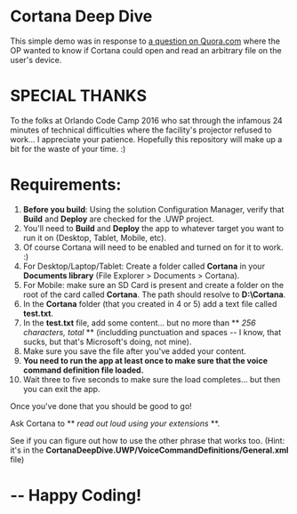 # Cortana Deep Dive
This simple demo was in response to [a question on Quora.com](https://www.quora.com/On-Windows-10-PC-Is-there-a-way-to-ask-or-otherwise-direct-Cortana-to-read-from-a-text-document-or-other-similar-file/answer/Kelvin-McDaniel) where the OP wanted to know if Cortana could open and read an arbitrary file on the user's device.


# SPECIAL THANKS
To the folks at Orlando Code Camp 2016 who sat through the infamous 24 minutes of technical difficulties where the facility's projector refused to work... I appreciate your patience. Hopefully this repository will make up a bit for the waste of your time.  :)


# Requirements:
1. **Before you build**: Using the solution Configuration Manager, verify that **Build** and **Deploy** are checked for the .UWP project.
2. You'll need to **Build** and **Deploy** the app to whatever target you want to run it on (Desktop, Tablet, Mobile, etc).
3. Of course Cortana will need to be enabled and turned on for it to work.  :)
4. For Desktop/Laptop/Tablet: Create a folder called **Cortana** in your **Documents library** (File Explorer > Documents > Cortana).
5. For Mobile: make sure an SD Card is present and create a folder on the root of the card called **Cortana**. The path should resolve to **D:\Cortana**.
6. In the **Cortana** folder (that you created in 4 or 5) add a text file called **test.txt**.
7. In the **test.txt** file, add some content... but no more than ** *256 characters, total* ** (includding punctuation and spaces -- I know, that sucks, but that's Microsoft's doing, not mine).
8. Make sure you save the file after you've added your content.
9. **You need to run the app at least once to make sure that the voice command definition file loaded.**
10. Wait three to five seconds to make sure the load completes... but then you can exit the app.

Once you've done that you should be good to go!

Ask Cortana to ** *read out loud using your extensions* **. 

See if you can figure out how to use the other phrase that works too. 
(Hint: it's in the **CortanaDeepDive.UWP/VoiceCommandDefinitions/General.xml** file)

# -- Happy Coding!

